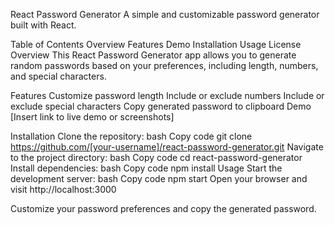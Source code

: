 React Password Generator
A simple and customizable password generator built with React.

Table of Contents
Overview
Features
Demo
Installation
Usage
License
Overview
This React Password Generator app allows you to generate random passwords based on your preferences, including length, numbers, and special characters.

Features
Customize password length
Include or exclude numbers
Include or exclude special characters
Copy generated password to clipboard
Demo
[Insert link to live demo or screenshots]

Installation
Clone the repository:
bash
Copy code
git clone https://github.com/[your-username]/react-password-generator.git
Navigate to the project directory:
bash
Copy code
cd react-password-generator
Install dependencies:
bash
Copy code
npm install
Usage
Start the development server:
bash
Copy code
npm start
Open your browser and visit http://localhost:3000

Customize your password preferences and copy the generated password.
